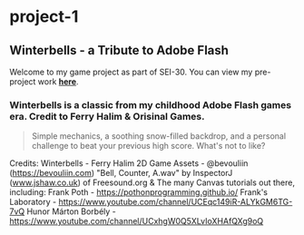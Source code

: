 # project-1

## Winterbells - a Tribute to Adobe Flash

Welcome to my game project as part of SEI-30. You can view my pre-project work **[here](https://docs.google.com/document/d/1FPpK08GfnCg-nzXYBe4s_IeFqKawccZENnjvBIqs-nE/edit?usp=sharing)**.

### Winterbells is a classic from my childhood Adobe Flash games era. Credit to Ferry Halim & Orisinal Games.

> Simple mechanics, a soothing snow-filled backdrop, and a personal challenge to beat your previous high score. What's not to like?

Credits:
Winterbells - Ferry Halim
2D Game Assets - @bevouliin (https://bevouliin.com)
"Bell, Counter, A.wav" by InspectorJ (www.jshaw.co.uk) of Freesound.org
& The many Canvas tutorials out there, including:
Frank Poth - https://pothonprogramming.github.io/
Frank's Laboratory - https://www.youtube.com/channel/UCEqc149iR-ALYkGM6TG-7vQ
Hunor Márton Borbély - https://www.youtube.com/channel/UCxhgW0Q5XLvIoXHAfQXg9oQ
